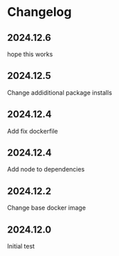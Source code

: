 # Changelog

## 2024.12.6

hope this works

## 2024.12.5

Change addiditional package installs

## 2024.12.4

Add fix dockerfile

## 2024.12.4

Add node to dependencies

## 2024.12.2

Change base docker image

## 2024.12.0

Initial test